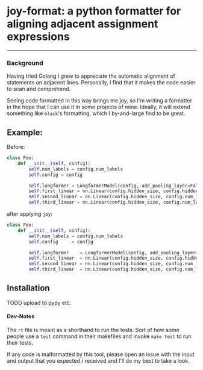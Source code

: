 # joy-format: a python formatter for aligning adjacent assignment expressions
--------------
### Background
Having tried Golang I grew to appreciate the automatic alignment of statements on adjacent lines.
Personally, I find that it makes the code easier to scan and comprehend.

Seeing code formatted in this way brings me joy, so I'm writing a formatter in the hope that I can
use it in some projects of mine. Ideally, it will extend something like `black`'s formatting,
which I by-and-large find to be great.

## Example:
Before:
```python
class Foo:
    def __init__(self, config):
        self.num_labels = config.num_labels
        self.config = config

        self.longformer = LongformerModel(config, add_pooling_layer=False)
        self.first_linear = nn.Linear(config.hidden_size, config.hidden_size, bias=False)
        self.second_linear = nn.Linear(config.hidden_size, config.num_labels, bias=False)
        self.third_linear = nn.Linear(config.hidden_size, config.num_labels)
```
after applying `joy`:
```python
class Foo:
    def __init__(self, config):
        self.num_labels = config.num_labels
        self.config     = config

        self.longformer    = LongformerModel(config, add_pooling_layer=False)
        self.first_linear  = nn.Linear(config.hidden_size, config.hidden_size, bias=False)
        self.second_linear = nn.Linear(config.hidden_size, config.num_labels, bias=False)
        self.third_linear  = nn.Linear(config.hidden_size, config.num_labels)
```

## Installation
TODO upload to pypy etc.

#### Dev-Notes
The `rt` file is meant as a shorthand to  run the tests.
Sort of how some people use a `test` command in their makefiles and invoke `make test`
to run their tests.

If any code is malformatted by this tool, please open an issue with the input and output that you
expected / received and I'll do my best to take a look.
